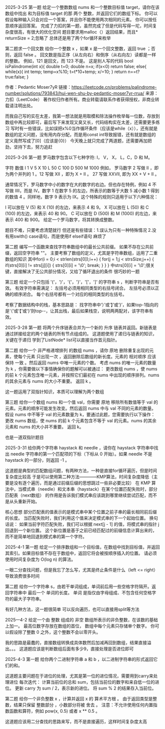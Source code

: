 2025-3-25
第一题
给定一个整数数组 nums 和一个整数目标值 target，请你在该数组中找出 和为目标值 target  的那 两个 整数，并返回它们的数组下标。
你可以假设每种输入只会对应一个答案，并且你不能使用两次相同的元素。
你可以按任意顺序返回答案。
完成了力扣的第一题，虽然完成了但是代码写得一坨，时间复杂度很高，有很大的优化空间
题目要求用malloc（）返回结果，而且* returnSize = 2;忽略了
总体还是用了两个for循环来枚举

第二题求一个回文数
给你一个整数 x ，如果 x 是一个回文整数，返回 true ；否则，返回 false 。
回文数是指正序（从左向右）和倒序（从右向左）读都是一样的整数。
例如，121 是回文，而 123 不是。
这是别人写的代码
bool isPalindrome(int x){
    double t=0;
    double n=x;
    if(x<0)
    return false;
    else{
    while(x){
        int temp;
        temp=x%10;
        t=t*10+temp;
        x/=10;
    }
    return n==t?true:false;
  }

作者：Pedantic Moser7yR
链接：https://leetcode.cn/problems/palindrome-number/solutions/793843/hui-wen-shu-by-pedantic-moser7yr-rrua/
来源：力扣（LeetCode）
著作权归作者所有。商业转载请联系作者获得授权，非商业转载请注明出处。

而我自己写的实在太差，我第一想法就是用取模和除法操作枚举每一位数，存放到数组中再比较即可，最后写下来发现又臭又长，代码结构实在太差，还需要更多练习
写时有一些错误，比如误把x%0当作循环条件（应该是while（x）），还有就是数组的定义问题，没有用内存分配，而是用const int导致报错，还有就是数组的定义竟然写成了[0]（应该是{0}）
今天晚上就只完成了两道题，还需要再加把劲，坚持下去，努力追赶

2025-3-26
第一题
罗马数字包含以下七种字符: I， V， X， L，C，D 和 M。

字符          数值
I             1
V             5
X             10
L             50
C             100
D             500
M             1000
例如， 罗马数字 2 写做 II ，即为两个并列的 1 。12 写做 XII ，即为 X + II 。 27 写做  XXVII, 即为 XX + V + II 。

通常情况下，罗马数字中小的数字在大的数字的右边。但也存在特例，例如 4 不写做 IIII，而是 IV。数字 1 在数字 5 的左边，所表示的数等于大数 5 减小数 1 得到的数值 4 。同样地，数字 9 表示为 IX。这个特殊的规则只适用于以下六种情况：

I 可以放在 V (5) 和 X (10) 的左边，来表示 4 和 9。
X 可以放在 L (50) 和 C (100) 的左边，来表示 40 和 90。 
C 可以放在 D (500) 和 M (1000) 的左边，来表示 400 和 900。
给定一个罗马数字，将其转换成整数。


题目不难，只要考虑清楚就行
但还是有些错误：1.误认为只有一种特殊情况 2.没有用swith() case语句，而是使用if elseif语句 麻烦了

第二题
编写一个函数来查找字符串数组中的最长公共前缀。
如果不存在公共前缀，返回空字符串 ""。
主要考察了数组的定义，尤其是字符串数组，运用了二重数组的知识
其中for(i = 0;i < strlen(strs[0]);i++)
    {
        for(j = 1;j < strsSize;j++)
        {
            if(strs[0][i] != strs[j][i])
            {
            strs[0][i] = '\0';
            break;
            }
        }
    }
    中strs[0][i] = '\0';很关键，直接解决了无公共部分情况，又给了循环退出的条件
    很巧妙的一题

第三题
给定一个只包括 '('，')'，'{'，'}'，'['，']' 的字符串 s ，判断字符串是否有效。
有效字符串需满足：
左括号必须用相同类型的右括号闭合。
左括号必须以正确的顺序闭合。
每个右括号都有一个对应的相同类型的左括号。

考察了数据结构中的栈，基本思路是：
找字符串中‘）’或‘】’或‘}’，如果top-1指向的是‘（’或‘【’或‘}’则top--，让其出栈，最后如果栈空，说明两两配对，该字符串有效。

2025-3-28
第一题
将两个升序链表合并为一个新的 升序 链表并返回。新链表是通过拼接给定的两个链表的所有节点组成的。 
这道题使用了递归与链表的知识，关键在于递归
学到了ListNode* list可以直接当作首元指针。

第二题
给你一个 非严格递增排列 的数组 nums ，请你 原地 删除重复出现的元素，使每个元素 只出现一次 ，返回删除后数组的新长度。元素的 相对顺序 应该保持 一致 。然后返回 nums 中唯一元素的个数。
考虑 nums 的唯一元素的数量为 k ，你需要做以下事情确保你的题解可以被通过：
更改数组 nums ，使 nums 的前 k 个元素包含唯一元素，并按照它们最初在 nums 中出现的顺序排列。nums 的其余元素与 nums 的大小不重要。
返回 k 。

这一题运用了双指针知识，本质可以理解为两个数组

第三题
给你一个数组 nums 和一个值 val，你需要 原地 移除所有数值等于 val 的元素。元素的顺序可能发生改变。然后返回 nums 中与 val 不同的元素的数量。
假设 nums 中不等于 val 的元素数量为 k，要通过此题，您需要执行以下操作：
更改 nums 数组，使 nums 的前 k 个元素包含不等于 val 的元素。nums 的其余元素和 nums 的大小并不重要。
返回 k。

也是一道双指针题目

2025-3-31
给你两个字符串 haystack 和 needle ，请你在 haystack 字符串中找出 needle 字符串的第一个匹配项的下标（下标从 0 开始）。如果 needle 不是 haystack 的一部分，则返回  -1 。

这道题是典型的匹配数组问题，有两种方法，一种是直接for循环遍历，但是时间复杂度比较高
于是可以使用第二种方法————KMP算法，时间复杂度降低（主要是没有逐个遍历，而是通过前缀后缀的思想跳过一些非必要比较）
在 KMP 算法中，当模式串（needle）和文本串（haystack）在某个位置匹配失败时，部分匹配表（next数组） 的作用是告诉我们模式串应该跳到哪里继续尝试匹配，而不是从头重新开始。

核心思想
部分匹配表的值表示的是模式串中某个位置之前子串的最长相同前后缀的长度。
当匹配失败时，我们利用这个值来决定模式串的下一个起始位置。
换句话说：
如果当前字符匹配失败，我们可以根据 next[j - 1] 的值，将模式串的指针 j 回退到一个新位置。
这个新位置是基于之前已经匹配过的前缀信息计算出来的，而不是简单地回退到模式串的第一个字符。

2025-4-1
第一题
给定一个排序数组和一个目标值，在数组中找到目标值，并返回其索引。如果目标值不存在于数组中，返回它将会被按顺序插入的位置。
请必须使用时间复杂度为 O(log n) 的算法。

一眼二分查找问题，但是我忘了怎么写，尤其是终止条件是什么（left <= right）
导致浪费很多时间

第二题
给你一个字符串 s，由若干单词组成，单词前后用一些空格字符隔开。返回字符串中 最后一个 单词的长度。
单词 是指仅由字母组成、不包含任何空格字符的最大子字符串。

有好几种方法，这一题很简单
可以反向遍历，也可以直接用split等方法

2025—4-2
给定一个由 整数 组成的 非空 数组所表示的非负整数，在该数的基础上加一。
最高位数字存放在数组的首位， 数组中每个元素只存储单个数字。
你可以假设除了整数 0 之外，这个整数不会以零开头。

我的思路是最蠢的，直接数组转换成具体数然后加减再回到数组，结果直接溢出。。。
这道题应该是判断数组后面有多少9，直接处理是否进位即可

2025-4-3
第一题
给你两个二进制字符串 a 和 b ，以二进制字符串的形式返回它们的和。

这道题主要问题在于进位的处理，尤其是第一位的进位情况，需要用到carry来处理进位
每次迭代：
计算当前位的总和 sum，包括当前位的数字和来自低一位的进位。
更新 carry 为 sum / 2，表示新的进位。
将 sum % 2 的结果存入当前位。

第二题
给你一个非负整数 x ，计算并返回 x 的 算术平方根 。
由于返回类型是整数，结果只保留 整数部分 ，小数部分将被 舍去 。
注意：不允许使用任何内置指数函数和算符，例如 pow(x, 0.5) 或者 x ** 0.5 。

这道题应该用二分查找的思路来写，而不是直接遍历，这样时间复杂度太高

 

